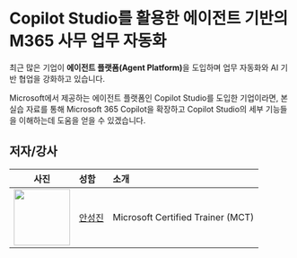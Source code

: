 # Copilot Studio를 활용한 에이전트 기반의 M365 사무 업무 자동화

최근 많은 기업이 <b>에이전트 플랫폼(Agent Platform)</b>을 도입하며 업무 자동화와 AI 기반 협업을 강화하고 있습니다. 

Microsoft에서 제공하는 에이전트 플랫폼인 Copilot Studio를 도입한 기업이라면, 본 실습 자료를 통해 Microsoft 365 Copilot을 확장하고 Copilot Studio의 세부 기능들을 이해하는데 도움을 얻을 수 있겠습니다.

## 저자/강사
| 사진 | 성함 | 소개 |
|:-----:|:--------|:------|
|<img src="https://avatars.githubusercontent.com/u/46511987?v=4" width="100" height="100">|[안성진](https://www.linkedin.com/in/sungjin-ahn/)|Microsoft Certified Trainer (MCT) |
